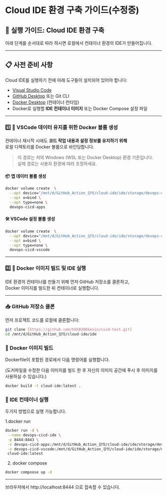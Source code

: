 # Cloud IDE 환경 구축 가이드(수정중)

## 🚀 실행 가이드: Cloud IDE 환경 구축

아래 단계를 순서대로 따라 하시면 로컬에서 컨테이너 환경의 IDE가 만들어집니다.

---

## 📋 사전 준비 사항

Cloud IDE를 실행하기 전에 아래 도구들이 설치되어 있어야 합니다:

- [Visual Studio Code](https://code.visualstudio.com/) 
- [GitHub Desktop](https://desktop.github.com/) 또는 Git CLI
- [Docker Desktop](https://www.docker.com/products/docker-desktop) (컨테이너 런타임)
- Docker로 실행할 **IDE 컨테이너 이미지** 또는 Docker Compose 설정 파일
  
---

### 1️⃣ 💾 VSCode 데이터 유지를 위한 Docker 볼륨 생성

컨테이너 재시작 시에도 **코드 작업 내용과 설정 정보를 유지하기 위해**  
로컬 디렉토리를 Docker 볼륨으로 바인딩합니다.

> 이 경로는 저의 Windows (WSL 또는 Docker Desktop) 환경 기준입니다.  
> 실제 경로는 사용자 환경에 따라 조정하세요.

#### 📦 앱 데이터 볼륨 생성

```bash
docker volume create  \
  --opt device="/mnt/d/GitHub_Action_강의/cloud-ide/ide/storage/devops-cicd-apps" \
  --opt o=bind \
  --opt type=none \
  devops-cicd-apps
```
#### 🛠️ VSCode 설정 볼륨 생성

```bash
docker volume create  \
  --opt device="/mnt/d/GitHub_Action_강의/cloud-ide/ide/storage/devops-cicd-vscode" \
  --opt o=bind \
  --opt type=none \
  devops-cicd-vscode
```
---

### 2️⃣ 🐳 Docker 이미지 빌드 및 IDE 실행

IDE 환경의 컨테이너를 만들기 위해 먼저 GitHub 저장소를 클론하고,  
Docker 이미지를 빌드한 뒤 컨테이너로 실행합니다.

---

### 📥 GitHub 저장소 클론

먼저 프로젝트 코드를 로컬에 클론합니다:

```bash
git clone [https://github.com/hkh8308kevin/cicd-test.git]
cd /mnt/d/GitHub_Action_강의/cloud-ide/ide
```

### 🔧 Docker 이미지 빌드

Dockerfile이 포함된 경로에서 다음 명령어를 실행합니다.

(도커파일을 수정한 다음 이미지를 빌드 한 후 자신의 이미지 공간에 푸시 후 이미지를 사용하실 수 있습니다.)

```bash
docker build -t cloud-ide:latest .
```

### 🚀 IDE 컨테이너 실행

두가지 방법으로 실행 가능합니다.
 
 1.docker run
 ```bash
 docker run -d \
  --name devops-cicd-ide \
  -p 8444:8443 \
  -v devops-cicd-apps:/mnt/d/GitHub_Action_강의/cloud-ide/ide/storage/devops-cicd-apps \
  -v devops-cicd-vscode:/mnt/d/GitHub_Action_강의/cloud-ide/ide/storage/devops-cicd-vscode \
  cloud-ide:latest
```
2. docker compose
```bash
docker compoose up -d
```
---
브라우저에서 http://localhost:8444 으로 접속할 수 있습니다.

